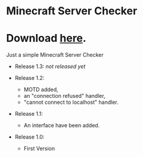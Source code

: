 # Minecraft Server Checker
# Download [here](https://github.com/OhRetro/Minecraft-Server-Checker/releases).
Just a simple Minecraft Server Checker

* Release 1.3:
_not released yet_

* Release 1.2:
  * MOTD added,
  * an "connection refused" handler,
  * "cannot connect to localhost" handler.

* Release 1.1:
  * An interface have been added.

* Release 1.0:
  * First Version
